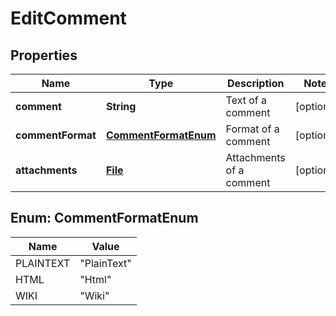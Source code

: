 
# EditComment

## Properties
Name | Type | Description | Notes
------------ | ------------- | ------------- | -------------
**comment** | **String** | Text of a comment |  [optional]
**commentFormat** | [**CommentFormatEnum**](#CommentFormatEnum) | Format of a comment |  [optional]
**attachments** | [**File**](File.md) | Attachments of a comment |  [optional]


<a name="CommentFormatEnum"></a>
## Enum: CommentFormatEnum
Name | Value
---- | -----
PLAINTEXT | &quot;PlainText&quot;
HTML | &quot;Html&quot;
WIKI | &quot;Wiki&quot;



